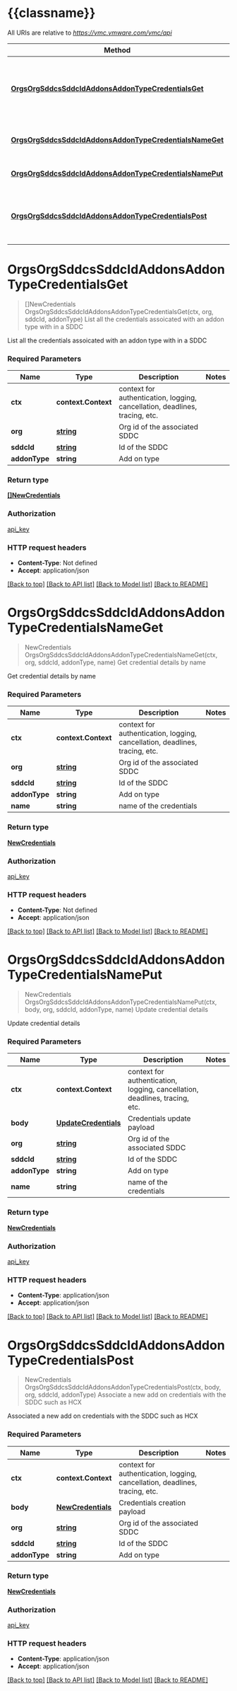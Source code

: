 # {{classname}}

All URIs are relative to *https://vmc.vmware.com/vmc/api*

Method | HTTP request | Description
------------- | ------------- | -------------
[**OrgsOrgSddcsSddcIdAddonsAddonTypeCredentialsGet**](CredentialsApi.md#OrgsOrgSddcsSddcIdAddonsAddonTypeCredentialsGet) | **Get** /orgs/{org}/sddcs/{sddcId}/addons/{addonType}/credentials | List all the credentials assoicated with an addon type with in a SDDC
[**OrgsOrgSddcsSddcIdAddonsAddonTypeCredentialsNameGet**](CredentialsApi.md#OrgsOrgSddcsSddcIdAddonsAddonTypeCredentialsNameGet) | **Get** /orgs/{org}/sddcs/{sddcId}/addons/{addonType}/credentials/{name} | Get credential details by name
[**OrgsOrgSddcsSddcIdAddonsAddonTypeCredentialsNamePut**](CredentialsApi.md#OrgsOrgSddcsSddcIdAddonsAddonTypeCredentialsNamePut) | **Put** /orgs/{org}/sddcs/{sddcId}/addons/{addonType}/credentials/{name} | Update credential details
[**OrgsOrgSddcsSddcIdAddonsAddonTypeCredentialsPost**](CredentialsApi.md#OrgsOrgSddcsSddcIdAddonsAddonTypeCredentialsPost) | **Post** /orgs/{org}/sddcs/{sddcId}/addons/{addonType}/credentials | Associate a new add on credentials with the SDDC such as HCX

# **OrgsOrgSddcsSddcIdAddonsAddonTypeCredentialsGet**
> []NewCredentials OrgsOrgSddcsSddcIdAddonsAddonTypeCredentialsGet(ctx, org, sddcId, addonType)
List all the credentials assoicated with an addon type with in a SDDC

List all the credentials assoicated with an addon type with in a SDDC

### Required Parameters

Name | Type | Description  | Notes
------------- | ------------- | ------------- | -------------
 **ctx** | **context.Context** | context for authentication, logging, cancellation, deadlines, tracing, etc.
  **org** | [**string**](.md)| Org id of the associated SDDC | 
  **sddcId** | [**string**](.md)| Id of the SDDC | 
  **addonType** | **string**| Add on type | 

### Return type

[**[]NewCredentials**](NewCredentials.md)

### Authorization

[api_key](../README.md#api_key)

### HTTP request headers

 - **Content-Type**: Not defined
 - **Accept**: application/json

[[Back to top]](#) [[Back to API list]](../README.md#documentation-for-api-endpoints) [[Back to Model list]](../README.md#documentation-for-models) [[Back to README]](../README.md)

# **OrgsOrgSddcsSddcIdAddonsAddonTypeCredentialsNameGet**
> NewCredentials OrgsOrgSddcsSddcIdAddonsAddonTypeCredentialsNameGet(ctx, org, sddcId, addonType, name)
Get credential details by name

Get credential details by name

### Required Parameters

Name | Type | Description  | Notes
------------- | ------------- | ------------- | -------------
 **ctx** | **context.Context** | context for authentication, logging, cancellation, deadlines, tracing, etc.
  **org** | [**string**](.md)| Org id of the associated SDDC | 
  **sddcId** | [**string**](.md)| Id of the SDDC | 
  **addonType** | **string**| Add on type | 
  **name** | **string**| name of the credentials | 

### Return type

[**NewCredentials**](NewCredentials.md)

### Authorization

[api_key](../README.md#api_key)

### HTTP request headers

 - **Content-Type**: Not defined
 - **Accept**: application/json

[[Back to top]](#) [[Back to API list]](../README.md#documentation-for-api-endpoints) [[Back to Model list]](../README.md#documentation-for-models) [[Back to README]](../README.md)

# **OrgsOrgSddcsSddcIdAddonsAddonTypeCredentialsNamePut**
> NewCredentials OrgsOrgSddcsSddcIdAddonsAddonTypeCredentialsNamePut(ctx, body, org, sddcId, addonType, name)
Update credential details

Update credential details

### Required Parameters

Name | Type | Description  | Notes
------------- | ------------- | ------------- | -------------
 **ctx** | **context.Context** | context for authentication, logging, cancellation, deadlines, tracing, etc.
  **body** | [**UpdateCredentials**](UpdateCredentials.md)| Credentials update payload | 
  **org** | [**string**](.md)| Org id of the associated SDDC | 
  **sddcId** | [**string**](.md)| Id of the SDDC | 
  **addonType** | **string**| Add on type | 
  **name** | **string**| name of the credentials | 

### Return type

[**NewCredentials**](NewCredentials.md)

### Authorization

[api_key](../README.md#api_key)

### HTTP request headers

 - **Content-Type**: application/json
 - **Accept**: application/json

[[Back to top]](#) [[Back to API list]](../README.md#documentation-for-api-endpoints) [[Back to Model list]](../README.md#documentation-for-models) [[Back to README]](../README.md)

# **OrgsOrgSddcsSddcIdAddonsAddonTypeCredentialsPost**
> NewCredentials OrgsOrgSddcsSddcIdAddonsAddonTypeCredentialsPost(ctx, body, org, sddcId, addonType)
Associate a new add on credentials with the SDDC such as HCX

Associated a new add on credentials with the SDDC such as HCX

### Required Parameters

Name | Type | Description  | Notes
------------- | ------------- | ------------- | -------------
 **ctx** | **context.Context** | context for authentication, logging, cancellation, deadlines, tracing, etc.
  **body** | [**NewCredentials**](NewCredentials.md)| Credentials creation payload | 
  **org** | [**string**](.md)| Org id of the associated SDDC | 
  **sddcId** | [**string**](.md)| Id of the SDDC | 
  **addonType** | **string**| Add on type | 

### Return type

[**NewCredentials**](NewCredentials.md)

### Authorization

[api_key](../README.md#api_key)

### HTTP request headers

 - **Content-Type**: application/json
 - **Accept**: application/json

[[Back to top]](#) [[Back to API list]](../README.md#documentation-for-api-endpoints) [[Back to Model list]](../README.md#documentation-for-models) [[Back to README]](../README.md)

